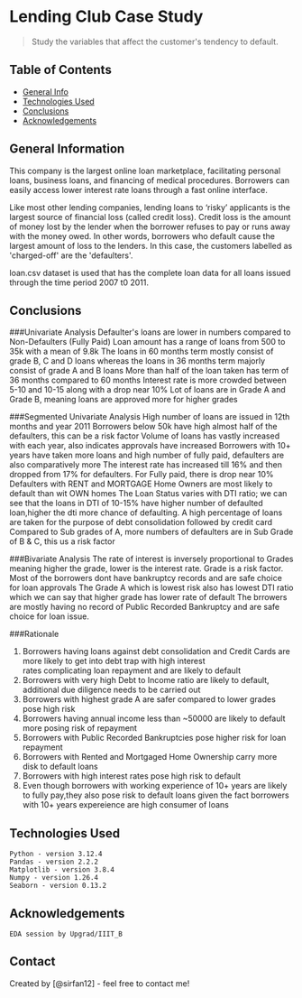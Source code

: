 # Lending Club Case Study
> Study the variables that affect the customer's tendency to default.


## Table of Contents
* [General Info](#general-information)
* [Technologies Used](#technologies-used)
* [Conclusions](#conclusions)
* [Acknowledgements](#acknowledgements)

<!-- You can include any other section that is pertinent to your problem -->

## General Information
This company is the largest online loan marketplace, facilitating personal loans, business loans, and financing of medical procedures. Borrowers can easily access lower interest rate loans through a fast online interface. 

Like most other lending companies, lending loans to ‘risky’ applicants is the largest source of financial loss (called credit loss). Credit loss is the amount of money lost by the lender when the borrower refuses to pay or runs away with the money owed. In other words, borrowers who default cause the largest amount of loss to the lenders. In this case, the customers labelled as 'charged-off' are the 'defaulters'. 

loan.csv dataset is used that has the complete loan data for all loans issued through the time period 2007 t0 2011.

<!-- You don't have to answer all the questions - just the ones relevant to your project. -->

## Conclusions

###Univariate Analysis
Defaulter's loans are lower in numbers compared to Non-Defaulters (Fully Paid)
Loan amount has a range of loans from 500 to 35k with a mean of 9.8k
The loans in 60 months term mostly consist of grade B, C and D loans whereas the loans in 36 months term majorly consist of grade A and B loans
More than half of the loan taken has term of 36 months compared to 60 months
Interest rate is more crowded between 5-10 and 10-15 along with a drop near 10%
Lot of loans are in Grade A and Grade B, meaning loans are approved more for higher grades

###Segmented Univariate Analysis
High number of loans are issued in 12th months and year 2011
Borrowers below 50k have high almost half of the defaulters, this can be a risk factor
Volume of loans has vastly increased with each year, also indicates approvals have increased
Borrowers with 10+ years have taken more loans and high number of fully paid, defaulters are also comparatively more
The interest rate has increased till 16% and then dropped from 17% for defaulters. For Fully paid, there is drop near 10%
Defaulters with RENT and MORTGAGE Home Owners are most likely to default than wit OWN homes
The Loan Status varies with DTI ratio; we can see that the loans in DTI of 10-15% have higher number of defaulted loan,higher the dti more chance of defaulting.
A high percentage of loans are taken for the purpose of debt consolidation followed by credit card
Compared to Sub grades of A, more numbers of defaulters are in Sub Grade of B & C, this us a risk factor

###Bivariate Analysis
The rate of interest is inversely proportional to Grades meaning higher the grade, lower is the interest rate. Grade is a risk factor.
Most of the borrowers dont have bankruptcy records and are safe choice for loan approvals
The Grade A which is lowest risk also has lowest DTI ratio which we can say that higher grade has lower rate of default
The brrowers are mostly having no record of Public Recorded Bankruptcy and are safe choice for loan issue.

###Rationale
1. Borrowers having loans against debt consolidation and Credit Cards are more likely to get into debt trap with high interest      
   rates complicating loan repayment and are likely to default
2. Borrowers with very high Debt to Income ratio are likely to default, additional due diligence needs to be carried out
3. Borrowers with highest grade A are safer compared to lower grades pose high risk
4. Borrowers having annual income less than ~50000 are likely to default more posing risk of repayment
5. Borrowers with Public Recorded Bankruptcies pose higher risk for loan repayment 
6. Borrowers with Rented and Mortgaged Home Ownership carry more disk to default loans
7. Borrowers with high interest rates pose high risk to default
8. Even though borrowers with working experience of 10+ years are likely to fully pay,they also pose risk to default loans given the fact borrowers with 10+ years expereience are high consumer of loans


<!-- You don't have to answer all the questions - just the ones relevant to your project. -->


## Technologies Used
    Python - version 3.12.4
    Pandas - version 2.2.2
    Matplotlib - version 3.8.4
    Numpy - version 1.26.4
    Seaborn - version 0.13.2

<!-- As the libraries versions keep on changing, it is recommended to mention the version of library used in this project -->

## Acknowledgements
    EDA session by Upgrad/IIIT_B


## Contact
Created by [@sirfan12] - feel free to contact me!


<!-- Optional -->
<!-- ## License -->
<!-- This project is open source and available under the [... License](). -->

<!-- You don't have to include all sections - just the one's relevant to your project -->
